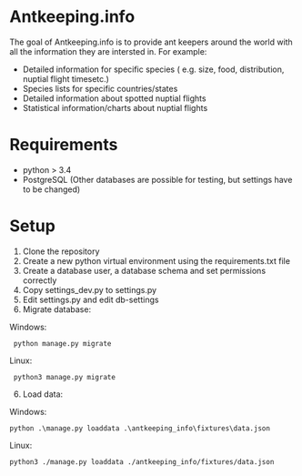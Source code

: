# Antkeeping.info
The goal of Antkeeping.info is to provide ant keepers around the world with all the information they are intersted in. For example:
* Detailed information for specific species ( e.g. size, food, distribution, nuptial flight timesetc.)
* Species lists for specific countries/states
* Detailed information about spotted nuptial flights
* Statistical information/charts about nuptial flights
# Requirements
* python > 3.4
* PostgreSQL (Other databases are possible for testing, but settings have to be changed)
# Setup
1. Clone the repository
2. Create a new python virtual environment using the requirements.txt file
3. Create a database user, a database schema and set permissions correctly
4. Copy settings_dev.py to settings.py
5. Edit settings.py and edit db-settings
6. Migrate database:

Windows:
 ```
  python manage.py migrate
 ```
Linux:  
 ```
  python3 manage.py migrate
 ```
6. Load data:

Windows:
  ```
  python .\manage.py loaddata .\antkeeping_info\fixtures\data.json
  ```
Linux:
   ```
  python3 ./manage.py loaddata ./antkeeping_info/fixtures/data.json
  ```
